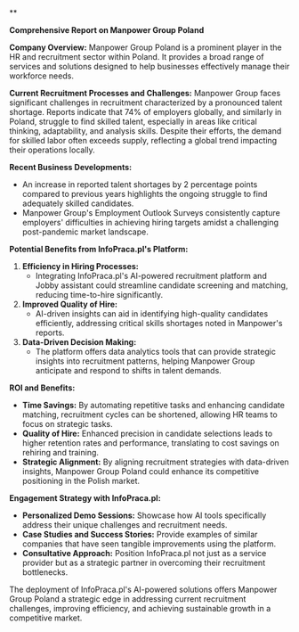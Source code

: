 **

**Comprehensive Report on Manpower Group Poland**

**Company Overview:**
Manpower Group Poland is a prominent player in the HR and recruitment sector within Poland. It provides a broad range of services and solutions designed to help businesses effectively manage their workforce needs. 

**Current Recruitment Processes and Challenges:**
Manpower Group faces significant challenges in recruitment characterized by a pronounced talent shortage. Reports indicate that 74% of employers globally, and similarly in Poland, struggle to find skilled talent, especially in areas like critical thinking, adaptability, and analysis skills. Despite their efforts, the demand for skilled labor often exceeds supply, reflecting a global trend impacting their operations locally.

**Recent Business Developments:**
- An increase in reported talent shortages by 2 percentage points compared to previous years highlights the ongoing struggle to find adequately skilled candidates.
- Manpower Group's Employment Outlook Surveys consistently capture employers' difficulties in achieving hiring targets amidst a challenging post-pandemic market landscape.

**Potential Benefits from InfoPraca.pl's Platform:**
1. **Efficiency in Hiring Processes:**
   - Integrating InfoPraca.pl's AI-powered recruitment platform and Jobby assistant could streamline candidate screening and matching, reducing time-to-hire significantly.
2. **Improved Quality of Hire:**
   - AI-driven insights can aid in identifying high-quality candidates efficiently, addressing critical skills shortages noted in Manpower's reports.
3. **Data-Driven Decision Making:**
   - The platform offers data analytics tools that can provide strategic insights into recruitment patterns, helping Manpower Group anticipate and respond to shifts in talent demands.

**ROI and Benefits:**
- **Time Savings:** By automating repetitive tasks and enhancing candidate matching, recruitment cycles can be shortened, allowing HR teams to focus on strategic tasks.
- **Quality of Hire:** Enhanced precision in candidate selections leads to higher retention rates and performance, translating to cost savings on rehiring and training.
- **Strategic Alignment:** By aligning recruitment strategies with data-driven insights, Manpower Group Poland could enhance its competitive positioning in the Polish market.

**Engagement Strategy with InfoPraca.pl:**
- **Personalized Demo Sessions:** Showcase how AI tools specifically address their unique challenges and recruitment needs.
- **Case Studies and Success Stories:** Provide examples of similar companies that have seen tangible improvements using the platform.
- **Consultative Approach:** Position InfoPraca.pl not just as a service provider but as a strategic partner in overcoming their recruitment bottlenecks.

The deployment of InfoPraca.pl's AI-powered solutions offers Manpower Group Poland a strategic edge in addressing current recruitment challenges, improving efficiency, and achieving sustainable growth in a competitive market.